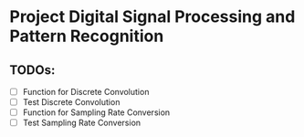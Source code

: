 # Project Digital Signal Processing and Pattern Recognition
## TODOs:
- [ ] Function for Discrete Convolution
- [ ] Test Discrete Convolution
- [ ] Function for Sampling Rate Conversion
- [ ] Test Sampling Rate Conversion
